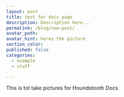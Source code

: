 ```yaml
---
layout: post
title: test for docs page
description: Description here...
permalink: /blog/new-post/
avatar_path: 
avatar_hint: heres the picture
section_color:
published: false
categories:
  - example
  - stuff

---
```

<p>This is tot take pictures for Houndstooth Docs</p>
